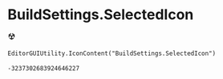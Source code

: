 # BuildSettings.SelectedIcon
![](/img/BuildSettings.SelectedIcon.png)

``` CSharp
EditorGUIUtility.IconContent("BuildSettings.SelectedIcon")
```
```
-3237302683924646227
```
